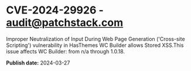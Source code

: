# CVE-2024-29926 - audit@patchstack.com

Improper Neutralization of Input During Web Page Generation ('Cross-site Scripting') vulnerability in HasThemes WC Builder allows Stored XSS.This issue affects WC Builder: from n/a through 1.0.18.



**Publish date:** 2024-03-27
